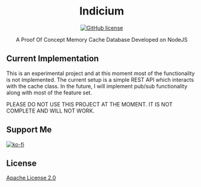 <div align="center">

# Indicium

[![GitHub license](https://img.shields.io/github/license/AdityaTD/indicium?style=for-the-badge)](https://github.com/AdityaTD/indicium/blob/main/LICENSE)

A Proof Of Concept Memory Cache Database Developed on NodeJS

</div>

## Current Implementation

This is an experimental project and at this moment most of the functionality is not implemented.
The current setup is a simple REST API which interacts with the cache class.
In the future, I will implement pub/sub functionality along with most of the feature set.

PLEASE DO NOT USE THIS PROJECT AT THE MOMENT. IT IS NOT COMPLETE AND WILL NOT WORK.

## Support Me

[![ko-fi](https://ko-fi.com/img/githubbutton_sm.svg)](https://ko-fi.com/W7W31Z2B3)

## License

[Apache License 2.0](https://github.com/AdityaTD/indicium/blob/main/LICENSE)
